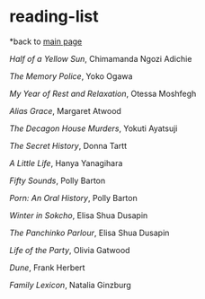 # reading-list

*back to [main page](https://hollyz1jderveld.github.io)

*Half of a Yellow Sun*, Chimamanda Ngozi Adichie

*The Memory Police*, Yoko Ogawa

*My Year of Rest and Relaxation*, Otessa Moshfegh

*Alias Grace*, Margaret Atwood

*The Decagon House Murders*, Yokuti Ayatsuji

*The Secret History*, Donna Tartt

*A Little Life*, Hanya Yanagihara

*Fifty Sounds*, Polly Barton

*Porn: An Oral History*, Polly Barton

*Winter in Sokcho*, Elisa Shua Dusapin

*The Panchinko Parlour*, Elisa Shua Dusapin

*Life of the Party*, Olivia Gatwood

*Dune*, Frank Herbert

*Family Lexicon*, Natalia Ginzburg

